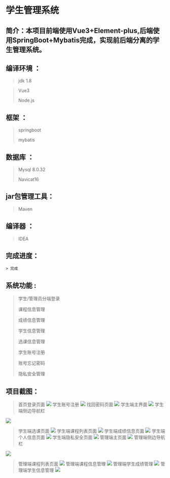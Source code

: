# 学生管理系统

## 简介：本项目前端使用Vue3+Element-plus,后端使用SpringBoot+Mybatis完成，实现前后端分离的学生管理系统。
## 编译环境 ：

>jdk 1.8 

>
>Vue3
>
>Node.js

## 框架 ：

>springboot 
>
>mybatis

## 数据库 ：
>
>Mysql 8.0.32
>
>Navicat16

## jar包管理工具：

> Maven

## 编译器 ：

>IDEA

## 完成进度：

	> 完成

## 系统功能 :

> 学生/管理员分端登录
>
> 课程信息管理
>
> 成绩信息管理
>
> 学生信息管理
>
> 选课信息管理
>
> 学生账号注册
>
> 账号忘记密码
>
> 隐私安全管理

## 项目截图：

>首页登录页面
![](https://github.com/Acho819/Student/blob/master/%E9%A1%B9%E7%9B%AE%E6%88%AA%E5%9B%BE/%E9%A6%96%E9%A1%B5%E7%99%BB%E5%BD%95.png)
>学生账号注册
![](https://github.com/Acho819/Student/blob/master/%E9%A1%B9%E7%9B%AE%E6%88%AA%E5%9B%BE/%E6%B3%A8%E5%86%8C%E9%A1%B5%E9%9D%A2.png)
>找回密码页面
![](https://github.com/Acho819/Student/blob/master/%E9%A1%B9%E7%9B%AE%E6%88%AA%E5%9B%BE/%E5%BF%98%E8%AE%B0%E5%AF%86%E7%A0%81%E9%AA%8C%E8%AF%81.png)
>学生端主界面
![](https://github.com/Acho819/Student/blob/master/%E9%A1%B9%E7%9B%AE%E6%88%AA%E5%9B%BE/%E5%AD%A6%E7%94%9F%E7%AB%AF%E9%A6%96%E9%A1%B5%E7%95%8C%E9%9D%A2.png)
>学生端侧边导航栏
>
![](https://github.com/Acho819/Student/blob/master/%E9%A1%B9%E7%9B%AE%E6%88%AA%E5%9B%BE/%E5%AD%A6%E7%94%9F%E7%AB%AF%E4%BE%A7%E8%BE%B9%E5%AF%BC%E8%88%AA%E6%A0%8F.png)
>学生端选课页面
![](https://github.com/Acho819/Student/blob/master/%E9%A1%B9%E7%9B%AE%E6%88%AA%E5%9B%BE/%E5%AD%A6%E7%94%9F%E7%AB%AF%E9%80%89%E8%AF%BE%E9%A1%B5%E9%9D%A2.png)
>学生端课程列表页面
![](https://github.com/Acho819/Student/blob/master/%E9%A1%B9%E7%9B%AE%E6%88%AA%E5%9B%BE/%E5%AD%A6%E7%94%9F%E7%AB%AF%E8%AF%BE%E7%A8%8B%E5%88%97%E8%A1%A8%E9%A1%B5%E9%9D%A2.png)
>学生端成绩信息页面
![](https://github.com/Acho819/Student/blob/master/%E9%A1%B9%E7%9B%AE%E6%88%AA%E5%9B%BE/%E5%AD%A6%E7%94%9F%E7%AB%AF%E6%88%90%E7%BB%A9%E4%BF%A1%E6%81%AF%E9%A1%B5%E9%9D%A2.png)
>学生端个人信息页面
![](https://github.com/Acho819/Student/blob/master/%E9%A1%B9%E7%9B%AE%E6%88%AA%E5%9B%BE/%E5%AD%A6%E7%94%9F%E7%AB%AF%E4%B8%AA%E4%BA%BA%E4%BF%A1%E6%81%AF%E9%A1%B5%E9%9D%A2png.png)
>学生端隐私安全页面
![](https://github.com/Acho819/Student/blob/master/%E9%A1%B9%E7%9B%AE%E6%88%AA%E5%9B%BE/%E5%AD%A6%E7%94%9F%E7%AB%AF%E9%9A%90%E7%A7%81%E5%AE%89%E5%85%A8%E9%A1%B5%E9%9D%A2.png)
>管理端主页面
![](https://github.com/Acho819/Student/blob/master/%E9%A1%B9%E7%9B%AE%E6%88%AA%E5%9B%BE/%E7%AE%A1%E7%90%86%E7%AB%AF%E9%A6%96%E9%A1%B5.png)
>管理端侧边导航栏
>
![](https://github.com/Acho819/Student/blob/master/%E9%A1%B9%E7%9B%AE%E6%88%AA%E5%9B%BE/%E7%AE%A1%E7%90%86%E7%AB%AF%E4%BE%A7%E8%BE%B9%E5%AF%BC%E8%88%AA%E6%A0%8F.png)
>管理端课程列表页面
![](https://github.com/Acho819/Student/blob/master/%E9%A1%B9%E7%9B%AE%E6%88%AA%E5%9B%BE/%E7%AE%A1%E7%90%86%E7%AB%AF%E8%AF%BE%E7%A8%8B%E5%88%97%E8%A1%A8%E9%A1%B5%E9%9D%A2.png)
>管理端课程信息管理
>![](https://github.com/Acho819/Student/blob/master/%E9%A1%B9%E7%9B%AE%E6%88%AA%E5%9B%BE/%E7%AE%A1%E7%90%86%E7%AB%AF%E8%AF%BE%E7%A8%8B%E4%BF%A1%E6%81%AF%E9%A1%B5%E9%9D%A2.png)
>管理端学生成绩管理
![](https://github.com/Acho819/Student/blob/master/%E9%A1%B9%E7%9B%AE%E6%88%AA%E5%9B%BE/%E7%AE%A1%E7%90%86%E7%AB%AF%E5%AD%A6%E7%94%9F%E6%88%90%E7%BB%A9%E4%BF%A1%E6%81%AF%E9%A1%B5%E9%9D%A2.png)
>管理端学生信息管理
![](https://github.com/Acho819/Student/blob/master/%E9%A1%B9%E7%9B%AE%E6%88%AA%E5%9B%BE/%E7%AE%A1%E7%90%86%E7%AB%AF%E5%AD%A6%E7%94%9F%E4%BF%A1%E6%81%AF%E9%A1%B5%E9%9D%A2.png)

